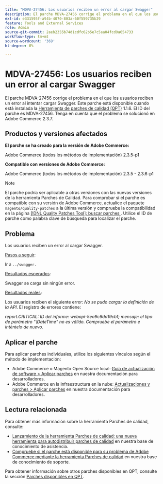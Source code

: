 ```yaml
---
title: "MDVA-27456: Los usuarios reciben un error al cargar Swagger"
description: El parche MDVA-27456 corrige el problema en el que los usuarios reciben un error al intentar cargar Swagger. Este parche está disponible cuando está instalada la [Quality Patches Tool (QPT)](https://experienceleague.adobe.com/es/docs/commerce-operations/upgrade-guide/patches/overview) 1.1.6. El ID del parche es MDVA-27456. Tenga en cuenta que el problema se solucionó en Adobe Commerce 2.3.7.
exl-id: e331595f-a94b-4070-803a-60f559735b29
feature: Tools and External Services
role: Admin
source-git-commit: 2aeb2355b74d1cdfc62b5e7c5aa04fcd0a654733
workflow-type: tm+mt
source-wordcount: '369'
ht-degree: 0%

---
```


# MDVA-27456: Los usuarios reciben un error al cargar Swagger

El parche MDVA-27456 corrige el problema en el que los usuarios reciben un error al intentar cargar Swagger. Este parche está disponible cuando está instalada la [Herramienta de parches de calidad (QPT)](https://experienceleague.adobe.com/es/docs/commerce-operations/upgrade-guide/patches/overview) 1.1.6. El ID del parche es MDVA-27456. Tenga en cuenta que el problema se solucionó en Adobe Commerce 2.3.7.

## Productos y versiones afectados

**El parche se ha creado para la versión de Adobe Commerce:**

Adobe Commerce (todos los métodos de implementación) 2.3.5-p1

**Compatible con versiones de Adobe Commerce:**

Adobe Commerce (todos los métodos de implementación) 2.3.5 - 2.3.6-p1

>[!NOTE]
>
>El parche podría ser aplicable a otras versiones con las nuevas versiones de la herramienta Parches de Calidad. Para comprobar si el parche es compatible con su versión de Adobe Commerce, actualice el paquete `magento/quality-patches` a la última versión y compruebe la compatibilidad en la página [[!DNL Quality Patches Tool]: buscar parches ](https://experienceleague.adobe.com/tools/commerce-quality-patches/index.html?lang=es). Utilice el ID de parche como palabra clave de búsqueda para localizar el parche.

## Problema

Los usuarios reciben un error al cargar Swagger.

<u>Pasos a seguir</u>:

Ir a `../swagger.`

<u>Resultados esperados</u>:

Swagger se carga sin ningún error.

<u>Resultados reales</u>:

Los usuarios reciben el siguiente error: *No se pudo cargar la definición de la API*. El registro de errores contiene:

*report.CRITICAL: ID del informe: webapi-5ea9c6da19cb1; mensaje: el tipo de parámetro &quot;\DateTime&quot; no es válido. Compruebe el parámetro e inténtelo de nuevo.*

## Aplicar el parche

Para aplicar parches individuales, utilice los siguientes vínculos según el método de implementación:

* Adobe Commerce o Magento Open Source local: [Guía de actualización de software > Aplicar parches](https://experienceleague.adobe.com/es/docs/commerce-operations/tools/quality-patches-tool/usage) en nuestra documentación para desarrolladores.
* Adobe Commerce en la infraestructura en la nube: [Actualizaciones y parches > Aplicar parches](https://experienceleague.adobe.com/es/docs/commerce-cloud-service/user-guide/develop/upgrade/apply-patches) en nuestra documentación para desarrolladores.

## Lectura relacionada

Para obtener más información sobre la herramienta Parches de calidad, consulte:

* [Lanzamiento de la herramienta Parches de calidad: una nueva herramienta para autodistribuir parches de calidad](/help/announcements/adobe-commerce-announcements/magento-quality-patches-released-new-tool-to-self-serve-quality-patches.md) en nuestra base de conocimiento de asistencia.
* [Compruebe si el parche está disponible para su problema de Adobe Commerce mediante la herramienta Parches de calidad](/help/support-tools/patches-available-in-qpt-tool/check-patch-for-magento-issue-with-magento-quality-patches.md) en nuestra base de conocimiento de soporte.

Para obtener información sobre otros parches disponibles en QPT, consulte la sección [Parches disponibles en QPT](https://support.magento.com/hc/en-us/sections/360010506631-Patches-available-in-QPT-tool-).
